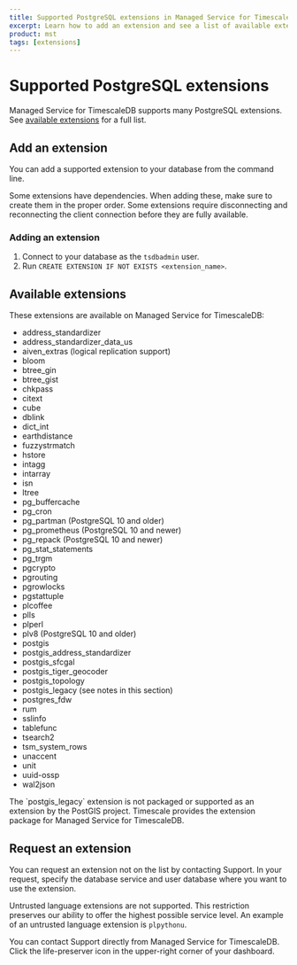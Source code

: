 ```yaml
---
title: Supported PostgreSQL extensions in Managed Service for TimescaleDB
excerpt: Learn how to add an extension and see a list of available extensions
product: mst
tags: [extensions]
---
```


# Supported PostgreSQL extensions

Managed Service for TimescaleDB supports many PostgreSQL extensions. See
[available extensions](#available-extensions) for a full list.

## Add an extension

You can add a supported extension to your database from the command line.

<highlight type="important">
Some extensions have dependencies. When adding these, make sure to create them
in the proper order.
</highlight>

<highlight type="important">
Some extensions require disconnecting and reconnecting the client connection
before they are fully available.
</highlight>

<procedure>

### Adding an extension

1.  Connect to your database as the `tsdbadmin` user.
1.  Run `CREATE EXTENSION IF NOT EXISTS <extension_name>`.

</procedure>

## Available extensions

These extensions are available on Managed Service for TimescaleDB:

<!-- vale Vale.Spelling = NO -->

*   address_standardizer
*   address_standardizer_data_us
*   aiven_extras (logical replication support)
*   bloom
*   btree_gin
*   btree_gist
*   chkpass
*   citext
*   cube
*   dblink
*   dict_int
*   earthdistance
*   fuzzystrmatch
*   hstore
*   intagg
*   intarray
*   isn
*   ltree
*   pg_buffercache
*   pg_cron
*   pg_partman (PostgreSQL 10 and older)
*   pg_prometheus (PostgreSQL 10 and newer)
*   pg_repack (PostgreSQL 10 and newer)
*   pg_stat_statements
*   pg_trgm
*   pgcrypto
*   pgrouting
*   pgrowlocks
*   pgstattuple
*   plcoffee
*   plls
*   plperl
*   plv8  (PostgreSQL 10 and older)
*   postgis
*   postgis_address_standardizer
*   postgis_sfcgal
*   postgis_tiger_geocoder
*   postgis_topology
*   postgis_legacy (see notes in this section)
*   postgres_fdw
*   rum
*   sslinfo
*   tablefunc
*   tsearch2
*   tsm_system_rows
*   unaccent
*   unit
*   uuid-ossp
*   wal2json

<!-- vale Vale.Spelling = YES -->

<highlight type="note">
The `postgis_legacy` extension is not packaged or supported as an extension by
the PostGIS project. Timescale provides the extension package for Managed
Service for TimescaleDB.
</highlight>

## Request an extension

You can request an extension not on the list by contacting Support. In your
request, specify the database service and user database where you want to use
the extension.

Untrusted language extensions are not supported. This restriction preserves our
ability to offer the highest possible service level. An example of an untrusted
language extension is `plpythonu`.

<highlight type="note">
You can contact Support directly from Managed Service for TimescaleDB. Click the
life-preserver icon in the upper-right corner of your dashboard.
</highlight>

